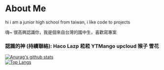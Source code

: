 # About Me
hi i am a junior high school from taiwan, i like code to projects

嗨~ 很高興認識你，我是個來自台灣的國中生，喜歡寫專案

### 認識的神 (持續聯絡): Haco Lazp 菘菘 YTMango upcloud 猴子 雪花 


[![Anurag's github stats](https://github-readme-stats.vercel.app/api?username=WolfLangD&theme=gruvbox)](https://github.com/WolfLangD/github-readme-stats)  
[![Top Langs](https://github-readme-stats.vercel.app/api/top-langs/?username=WolfLangD&layout=compact&theme=gruvbox)](https://github.com/WolfLangD/github-readme-stats)

<!---
WolfLangD/WolfLangD is a ✨ special ✨ repository because its `README.md` (this file) appears on your GitHub profile.
You can click the Preview link to take a look at your changes.
--->

